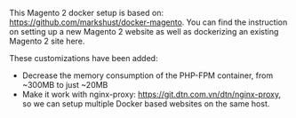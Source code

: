 This Magento 2 docker setup is based on: https://github.com/markshust/docker-magento. You can find the instruction on setting up a new Magento 2 website as well as dockerizing an existing Magento 2 site here.

These customizations have been added:

* Decrease the memory consumption of the PHP-FPM container, from ~300MB to just ~20MB
* Make it work with nginx-proxy: https://git.dtn.com.vn/dtn/nginx-proxy, so we can setup multiple Docker based websites on the same host.
